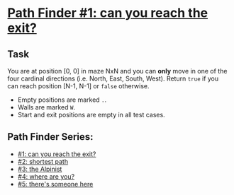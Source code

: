 # [Path Finder #1: can you reach the exit?](https://www.codewars.com/kata/5765870e190b1472ec0022a2)

## Task

You are at position [0, 0] in maze NxN and you can **only** move in one of the four cardinal directions (i.e. North, East, South, West).  Return `true` if you can reach position [N-1, N-1] or `false` otherwise.
* Empty positions are marked `.`.
* Walls are marked `W`.
* Start and exit positions are empty in all test cases.

## Path Finder Series:
-	[#1: can you reach the exit?](https://www.codewars.com/kata/5765870e190b1472ec0022a2)
-	[#2: shortest path](https://www.codewars.com/kata/57658bfa28ed87ecfa00058a)
-	[#3: the Alpinist](https://www.codewars.com/kata/576986639772456f6f00030c)
-	[#4: where are you?](https://www.codewars.com/kata/5a0573c446d8435b8e00009f)
-	[#5: there's someone here](https://www.codewars.com/kata/5a05969cba2a14e541000129)
